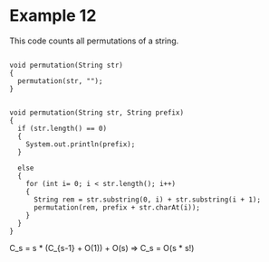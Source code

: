 # Example 12

This code counts all permutations of a string.
```

void permutation(String str)
{
  permutation(str, "");
}


void permutation(String str, String prefix)
{
  if (str.length() == 0)
  {
    System.out.println(prefix);
  }

  else
  {
    for (int i= 0; i < str.length(); i++)
    {
      String rem = str.substring(0, i) + str.substring(i + 1);
      permutation(rem, prefix + str.charAt(i));
    }
  }
}
```

C_s = s * (C_{s-1} + O(1)) + O(s) => C_s = O(s * s!)
